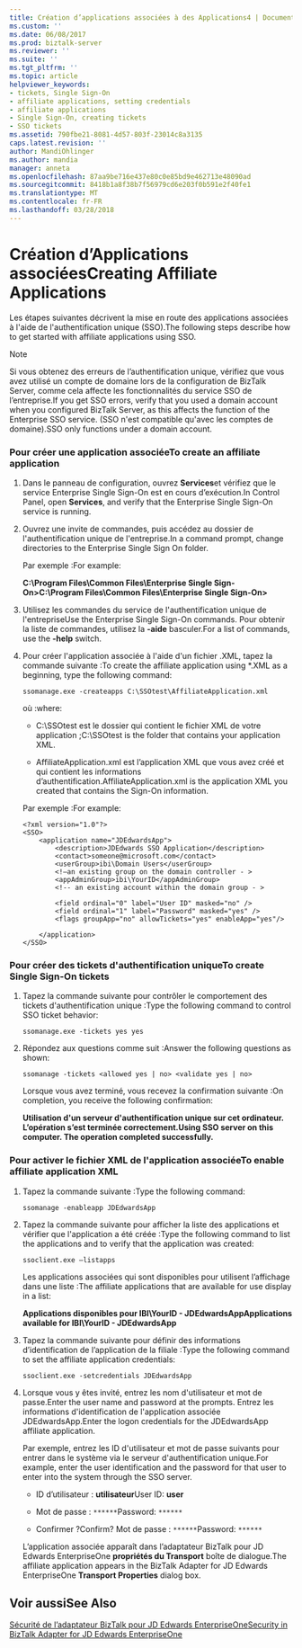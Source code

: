 ```yaml
---
title: Création d’applications associées à des Applications4 | Documents Microsoft
ms.custom: ''
ms.date: 06/08/2017
ms.prod: biztalk-server
ms.reviewer: ''
ms.suite: ''
ms.tgt_pltfrm: ''
ms.topic: article
helpviewer_keywords:
- tickets, Single Sign-On
- affiliate applications, setting credentials
- affiliate applications
- Single Sign-On, creating tickets
- SSO tickets
ms.assetid: 790fbe21-8081-4d57-803f-23014c8a3135
caps.latest.revision: ''
author: MandiOhlinger
ms.author: mandia
manager: anneta
ms.openlocfilehash: 87aa9be716e437e80c0e85bd9e462713e48090ad
ms.sourcegitcommit: 8418b1a8f38b7f56979cd6e203f0b591e2f40fe1
ms.translationtype: MT
ms.contentlocale: fr-FR
ms.lasthandoff: 03/28/2018
---
```

# <a name="creating-affiliate-applications"></a><span data-ttu-id="eea70-102">Création d’Applications associées</span><span class="sxs-lookup"><span data-stu-id="eea70-102">Creating Affiliate Applications</span></span>
<span data-ttu-id="eea70-103">Les étapes suivantes décrivent la mise en route des applications associées à l'aide de l'authentification unique (SSO).</span><span class="sxs-lookup"><span data-stu-id="eea70-103">The following steps describe how to get started with affiliate applications using SSO.</span></span>  
  
> [!NOTE]
>  <span data-ttu-id="eea70-104">Si vous obtenez des erreurs de l’authentification unique, vérifiez que vous avez utilisé un compte de domaine lors de la configuration de BizTalk Server, comme cela affecte les fonctionnalités du service SSO de l’entreprise.</span><span class="sxs-lookup"><span data-stu-id="eea70-104">If you get SSO errors, verify that you used a domain account when you configured BizTalk Server, as this affects the function of the Enterprise SSO service.</span></span> <span data-ttu-id="eea70-105">(SSO n'est compatible qu'avec les comptes de domaine).</span><span class="sxs-lookup"><span data-stu-id="eea70-105">SSO only functions under a domain account.</span></span>  
  
### <a name="to-create-an-affiliate-application"></a><span data-ttu-id="eea70-106">Pour créer une application associée</span><span class="sxs-lookup"><span data-stu-id="eea70-106">To create an affiliate application</span></span>  
  
1.  <span data-ttu-id="eea70-107">Dans le panneau de configuration, ouvrez **Services**et vérifiez que le service Enterprise Single Sign-On est en cours d’exécution.</span><span class="sxs-lookup"><span data-stu-id="eea70-107">In Control Panel, open **Services**, and verify that the Enterprise Single Sign-On service is running.</span></span>  
  
2.  <span data-ttu-id="eea70-108">Ouvrez une invite de commandes, puis accédez au dossier de l'authentification unique de l'entreprise.</span><span class="sxs-lookup"><span data-stu-id="eea70-108">In a command prompt, change directories to the Enterprise Single Sign On folder.</span></span>  
  
     <span data-ttu-id="eea70-109">Par exemple :</span><span class="sxs-lookup"><span data-stu-id="eea70-109">For example:</span></span>  
  
     <span data-ttu-id="eea70-110">**C:\Program Files\Common Files\Enterprise Single Sign-On>**</span><span class="sxs-lookup"><span data-stu-id="eea70-110">**C:\Program Files\Common Files\Enterprise Single Sign-On>**</span></span>  
  
3.  <span data-ttu-id="eea70-111">Utilisez les commandes du service de l'authentification unique de l'entreprise</span><span class="sxs-lookup"><span data-stu-id="eea70-111">Use the Enterprise Single Sign-On commands.</span></span> <span data-ttu-id="eea70-112">Pour obtenir la liste de commandes, utilisez la **-aide** basculer.</span><span class="sxs-lookup"><span data-stu-id="eea70-112">For a list of commands, use the **-help** switch.</span></span>  
  
4.  <span data-ttu-id="eea70-113">Pour créer l'application associée à l'aide d'un fichier .XML, tapez la commande suivante :</span><span class="sxs-lookup"><span data-stu-id="eea70-113">To create the affiliate application using \*.XML as a beginning, type the following command:</span></span>  
  
     `ssomanage.exe -createapps C:\SSOtest\AffiliateApplication.xml`  
  
     <span data-ttu-id="eea70-114">où :</span><span class="sxs-lookup"><span data-stu-id="eea70-114">where:</span></span>  
  
    -   <span data-ttu-id="eea70-115">C:\SSOtest est le dossier qui contient le fichier XML de votre application ;</span><span class="sxs-lookup"><span data-stu-id="eea70-115">C:\SSOtest is the folder that contains your application XML.</span></span>  
  
    -   <span data-ttu-id="eea70-116">AffiliateApplication.xml est l’application XML que vous avez créé et qui contient les informations d’authentification.</span><span class="sxs-lookup"><span data-stu-id="eea70-116">AffiliateApplication.xml is the application XML you created that contains the Sign-On information.</span></span>  
  
     <span data-ttu-id="eea70-117">Par exemple :</span><span class="sxs-lookup"><span data-stu-id="eea70-117">For example:</span></span>  
  
    ```  
    <?xml version="1.0"?>  
    <SSO>  
        <application name="JDEdwardsApp">  
            <description>JDEdwards SSO Application</description>  
            <contact>someone@microsoft.com</contact>  
            <userGroup>ibi\Domain Users</userGroup>  
            <!—an existing group on the domain controller - >   
            <appAdminGroup>ibi\YourID</appAdminGroup>  
            <!-- an existing account within the domain group - >   
  
            <field ordinal="0" label="User ID" masked="no" />  
            <field ordinal="1" label="Password" masked="yes" />  
            <flags groupApp="no" allowTickets="yes" enableApp="yes"/>  
  
        </application>  
    </SSO>  
    ```  
  
### <a name="to-create-single-sign-on-tickets"></a><span data-ttu-id="eea70-118">Pour créer des tickets d'authentification unique</span><span class="sxs-lookup"><span data-stu-id="eea70-118">To create Single Sign-On tickets</span></span>  
  
1.  <span data-ttu-id="eea70-119">Tapez la commande suivante pour contrôler le comportement des tickets d'authentification unique :</span><span class="sxs-lookup"><span data-stu-id="eea70-119">Type the following command to control SSO ticket behavior:</span></span>  
  
     `ssomanage.exe -tickets yes yes`  
  
2.  <span data-ttu-id="eea70-120">Répondez aux questions comme suit :</span><span class="sxs-lookup"><span data-stu-id="eea70-120">Answer the following questions as shown:</span></span>  
  
     `ssomanage -tickets <allowed yes | no> <validate yes | no>`  
  
     <span data-ttu-id="eea70-121">Lorsque vous avez terminé, vous recevez la confirmation suivante :</span><span class="sxs-lookup"><span data-stu-id="eea70-121">On completion, you receive the following confirmation:</span></span>  
  
     <span data-ttu-id="eea70-122">**Utilisation d'un serveur d'authentification unique sur cet ordinateur. L’opération s’est terminée correctement.**</span><span class="sxs-lookup"><span data-stu-id="eea70-122">**Using SSO server on this computer. The operation completed successfully.**</span></span>  
  
### <a name="to-enable-affiliate-application-xml"></a><span data-ttu-id="eea70-123">Pour activer le fichier XML de l'application associée</span><span class="sxs-lookup"><span data-stu-id="eea70-123">To enable affiliate application XML</span></span>  
  
1.  <span data-ttu-id="eea70-124">Tapez la commande suivante :</span><span class="sxs-lookup"><span data-stu-id="eea70-124">Type the following command:</span></span>  
  
     `ssomanage -enableapp JDEdwardsApp`  
  
2.  <span data-ttu-id="eea70-125">Tapez la commande suivante pour afficher la liste des applications et vérifier que l'application a été créée :</span><span class="sxs-lookup"><span data-stu-id="eea70-125">Type the following command to list the applications and to verify that the application was created:</span></span>  
  
     `ssoclient.exe –listapps`  
  
     <span data-ttu-id="eea70-126">Les applications associées qui sont disponibles pour utilisent l’affichage dans une liste :</span><span class="sxs-lookup"><span data-stu-id="eea70-126">The affiliate applications that are available for use display in a list:</span></span>  
  
     <span data-ttu-id="eea70-127">**Applications disponibles pour IBI\YourID - JDEdwardsApp**</span><span class="sxs-lookup"><span data-stu-id="eea70-127">**Applications available for IBI\YourID - JDEdwardsApp**</span></span>  
  
3.  <span data-ttu-id="eea70-128">Tapez la commande suivante pour définir des informations d’identification de l’application de la filiale :</span><span class="sxs-lookup"><span data-stu-id="eea70-128">Type the following command to set the affiliate application credentials:</span></span>  
  
     `ssoclient.exe -setcredentials JDEdwardsApp`  
  
4.  <span data-ttu-id="eea70-129">Lorsque vous y êtes invité, entrez les nom d'utilisateur et mot de passe.</span><span class="sxs-lookup"><span data-stu-id="eea70-129">Enter the user name and password at the prompts.</span></span> <span data-ttu-id="eea70-130">Entrez les informations d'identification de l'application associée JDEdwardsApp.</span><span class="sxs-lookup"><span data-stu-id="eea70-130">Enter the logon credentials for the JDEdwardsApp affiliate application.</span></span>  
  
     <span data-ttu-id="eea70-131">Par exemple, entrez les ID d'utilisateur et mot de passe suivants pour entrer dans le système via le serveur d'authentification unique.</span><span class="sxs-lookup"><span data-stu-id="eea70-131">For example, enter the user identification and the password for that user to enter into the system through the SSO server.</span></span>  
  
    -   <span data-ttu-id="eea70-132">ID d’utilisateur : **utilisateur**</span><span class="sxs-lookup"><span data-stu-id="eea70-132">User ID: **user**</span></span>  
  
    -   <span data-ttu-id="eea70-133">Mot de passe : `******`</span><span class="sxs-lookup"><span data-stu-id="eea70-133">Password: `******`</span></span>  
  
    -   <span data-ttu-id="eea70-134">Confirmer ?</span><span class="sxs-lookup"><span data-stu-id="eea70-134">Confirm?</span></span> <span data-ttu-id="eea70-135">Mot de passe : `******`</span><span class="sxs-lookup"><span data-stu-id="eea70-135">Password: `******`</span></span>  
  
     <span data-ttu-id="eea70-136">L’application associée apparaît dans l’adaptateur BizTalk pour JD Edwards EnterpriseOne **propriétés du Transport** boîte de dialogue.</span><span class="sxs-lookup"><span data-stu-id="eea70-136">The affiliate application appears in the BizTalk Adapter for JD Edwards EnterpriseOne **Transport Properties** dialog box.</span></span>  
  
## <a name="see-also"></a><span data-ttu-id="eea70-137">Voir aussi</span><span class="sxs-lookup"><span data-stu-id="eea70-137">See Also</span></span>  
 [<span data-ttu-id="eea70-138">Sécurité de l’adaptateur BizTalk pour JD Edwards EnterpriseOne</span><span class="sxs-lookup"><span data-stu-id="eea70-138">Security in BizTalk Adapter for JD Edwards EnterpriseOne</span></span>](../core/security-in-biztalk-adapter-for-jd-edwards-enterpriseone.md)
